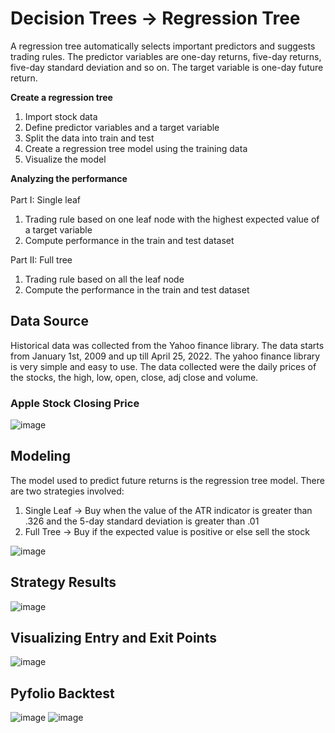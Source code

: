 # Decision Trees -> Regression Tree

A regression tree automatically selects important predictors and suggests trading rules. The predictor variables are one-day returns, five-day returns, five-day standard deviation and so on. The target variable is one-day future return. 
<BR>

<B>Create a regression tree</B>
1. Import stock data
1. Define predictor variables and a target variable
2. Split the data into train and test 
3. Create a regression tree model using the training data
4. Visualize the model

<B>Analyzing the performance</B><BR><BR>
Part I: Single leaf
1. Trading rule based on one leaf node with the highest expected value of a target variable
5. Compute performance in the train and test dataset

Part II: Full tree
1. Trading rule based on all the leaf node
5. Compute the performance in the train and test dataset


 ## Data Source
Historical data was collected from the Yahoo finance library. The data starts from January 1st, 2009 and up till April 25, 2022. The yahoo finance library is very simple and easy to use. The data collected were the daily prices of the stocks, the high, low, open, close, adj close and volume.
 ### Apple Stock Closing Price
![image](https://user-images.githubusercontent.com/52425750/165809695-07dffdd7-44b3-4b11-9fa2-07e286d8d9ab.png)
  ## Modeling 
The model used to predict future returns is the regression tree model. There are two strategies involved:
  1. Single Leaf -> Buy when the value of the ATR indicator is greater than .326 and the 5-day standard deviation is greater than .01
  2. Full Tree -> Buy if the expected value is positive or else sell the stock
  
![image](https://user-images.githubusercontent.com/52425750/165811719-2dab44ae-ae3b-464c-9939-57bbbf854228.png)
 ## Strategy Results
 ![image](https://user-images.githubusercontent.com/52425750/165812625-d898c79b-7d22-4448-a20c-5e5682f80253.png)
## Visualizing Entry and Exit Points
 ![image](https://user-images.githubusercontent.com/52425750/165812721-9199628c-bdbc-400a-b96a-29b26fbb3ac0.png)
## Pyfolio Backtest
 ![image](https://user-images.githubusercontent.com/52425750/165813101-2b3a3d28-3669-4718-9857-f2dfdb887b3e.png)
 ![image](https://user-images.githubusercontent.com/52425750/165813123-a2b237f8-6b66-4d32-896a-e4823237bb9c.png)


